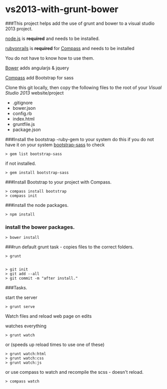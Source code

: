 vs2013-with-grunt-bower
=======================


###This project helps add the use of grunt and bower to a visual studio 2013 project. 


[node.js](http://nodejs.org/) is **required** and needs to be installed.

[rubyonrails](http://rubyonrails.org/) is **required** for [Compass](http://compass-style.org/) and needs to be installed

You do not have to know how to use them.



[Bower](http://bower.io/) adds angularjs &amp; jquery

[Compass](http://compass-style.org/) add Bootstrap for sass




Clone this git locally, then copy the following files to the root of your *Visual Studio 2013* website/project


- .gitignore
- bower.json
- config.rb
- index.html
- gruntfile.js
- package.json



###Install the bootstrap -ruby-gem to your system
do this if you do not have it on your system [bootstrap-sass](https://github.com/twbs/bootstrap-sass)
to check

    > gem list bootstrap-sass

if not installed.

    > gem install bootstrap-sass 

###Install Bootstrap to your project with Compass.

    > compass install bootstrap
    > compass init

###install the node packages.

    > npm install

### install the bower packages.

    > bower install


###run default grunt task - 
copies files to the correct folders.

    > grunt 


    > git init
    > git add --all
    > git commit -m "after install."


###Tasks.

start the server

    > grunt serve 

Watch files and reload web page on edits

watches everything

    > grunt watch
or (speeds up reload times to use one of these)

    > grunt watch:html
    > grunt watch:css
    > grunt watch:js

or use compass to watch and recompile the scss - doesn't reload.

    > compass watch 


